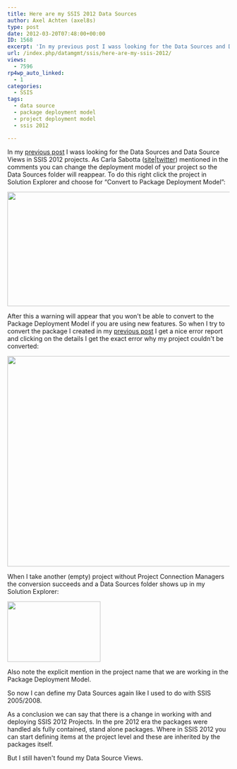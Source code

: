 ```yaml
---
title: Here are my SSIS 2012 Data Sources
author: Axel Achten (axel8s)
type: post
date: 2012-03-20T07:48:00+00:00
ID: 1568
excerpt: 'In my previous post I wass looking for the Data Sources and Data Source Views in SSIS 2012 projects. As Carla Sabotta (site|twitter) mentioned in the comments you can change the deployment model of your project so the Data Sources folder will reappear.&hellip;'
url: /index.php/datamgmt/ssis/here-are-my-ssis-2012/
views:
  - 7596
rp4wp_auto_linked:
  - 1
categories:
  - SSIS
tags:
  - data source
  - package deployment model
  - project deployment model
  - ssis 2012

---
```

In my [previous post][1] I wass looking for the Data Sources and Data Source Views in SSIS 2012 projects. As Carla Sabotta ([site][2]|[twitter][3]) mentioned in the comments you can change the deployment model of your project so the Data Sources folder will reappear. To do this right click the project in Solution Explorer and choose for “Convert to Package Deployment Model”:

<div class="image_block">
  <a href="/wp-content/uploads/blogs/DataMgmt/Axel8s/DS1.png?mtime=1332236417"><img alt="" src="/wp-content/uploads/blogs/DataMgmt/Axel8s/DS1.png?mtime=1332236417" width="524" height="259" /></a>
</div>

After this a warning will appear that you won't be able to convert to the Package Deployment Model if you are using new features. So when I try to convert the package I created in my [previous post][1] I get a nice error report and clicking on the details I get the exact error why my project couldn't be converted:

<div class="image_block">
  <a href="/wp-content/uploads/blogs/DataMgmt/Axel8s/DS2.png?mtime=1332236430"><img alt="" src="/wp-content/uploads/blogs/DataMgmt/Axel8s/DS2.png?mtime=1332236430" width="986" height="477" /></a>
</div>

When I take another (empty) project without Project Connection Managers the conversion succeeds and a Data Sources folder shows up in my Solution Explorer:

<div class="image_block">
  <a href="/wp-content/uploads/blogs/DataMgmt/Axel8s/DS3.png?mtime=1332236442"><img alt="" src="/wp-content/uploads/blogs/DataMgmt/Axel8s/DS3.png?mtime=1332236442" width="211" height="137" /></a>
</div>

Also note the explicit mention in the project name that we are working in the Package Deployment Model.
  
So now I can define my Data Sources again like I used to do with SSIS 2005/2008.
  
As a conclusion we can say that there is a change in working with and deploying SSIS 2012 Projects. In the pre 2012 era the packages were handled als fully contained, stand alone packages. Where in SSIS 2012 you can start defining items at the project level and these are inherited by the packages itself.
  
But I still haven't found my Data Source Views.

 [1]: /index.php/DataMgmt/ssis-1/where-are-the-data-sources
 [2]: http://msdn.microsoft.com/en-us/sqlserver/cc511477.aspx
 [3]: https://twitter.com/#!/sabotta